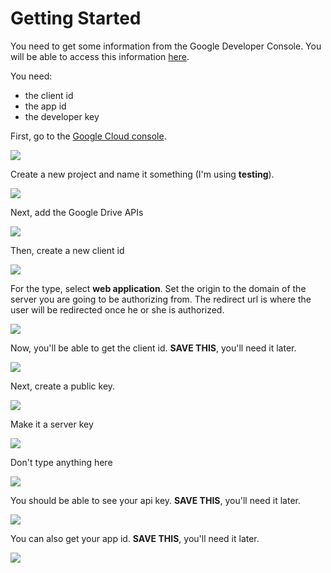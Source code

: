 Getting Started
=======

You need to get some information from the Google Developer Console. You will be able to access this information [here](https://console.developers.google.com/project).

You need:
+ the client id
+ the app id
+ the developer key

First, go to the [Google Cloud console](https://console.developers.google.com/project).

![](images/console_main.png)

Create a new project and name it something (I'm using <b>testing</b>).

![](images/name.png)

Next, add the Google Drive APIs

![](images/add_apis.png)

Then, create a new client id

![](images/creds.png)

For the type, select <b>web application</b>. Set the origin to the domain of the server you are going to be authorizing from. The redirect url is where the user will be redirected once he or she is authorized.

![](images/type.png)

Now, you'll be able to get the client id. <b>SAVE THIS</b>, you'll need it later.

![](images/client_id.png)

Next, create a public key.

![](images/public.png)

Make it a server key

![](images/server_key.png)

Don't type anything here

![](images/ips.png)

You should be able to see your api key. <b>SAVE THIS</b>, you'll need it later.

![](images/api_key.png)

You can also get your app id. <b>SAVE THIS</b>, you'll need it later.

![](images/app_id.png)
